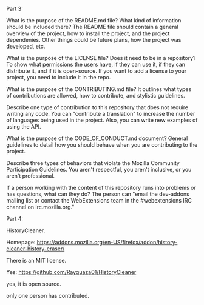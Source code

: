 Part 3:

What is the purpose of the README.md file? What kind of information should be included there?
The README file should contain a general overview of the project, how to install the project, and the project dependenies. Other things could be future plans, how the project was developed, etc.

What is the purpose of the LICENSE file? Does it need to be in a repository?
To show what permissions the users have, if they can use it, if they can distribute it, and if it is open-source. If you want to add a license to your project, you need to include it in the repo.

What is the purpose of the CONTRIBUTING.md file?
It outlines what types of contributions are allowed, how to contribute, and stylistic guidelines.

Describe one type of contribution to this repository that does not require writing any code.
You can "contribute a translation" to increase the number of languages being used in the project. Also, you can write new examples of using the API.

What is the purpose of the CODE_OF_CONDUCT.md document?
General guidelines to detail how you should behave when you are contributing to the project.

Describe three types of behaviors that violate the Mozilla Community Participation Guidelines.
You aren't respectful, you aren't inclusive, or you aren't professional.

If a person working with the content of this repository runs into problems or has questions, what can they do?
The person can "email the dev-addons mailing list or contact the WebExtensions team in the #webextensions IRC channel on irc.mozilla.org."


Part 4:

HistoryCleaner.

Homepage:
https://addons.mozilla.org/en-US/firefox/addon/history-cleaner-history-eraser/

There is an MIT license.

Yes: https://github.com/Rayquaza01/HistoryCleaner

yes, it is open source.

only one person has contributed.

